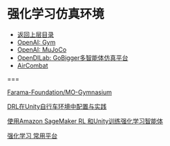 # 强化学习仿真环境

* [返回上层目录](../reinforcement-learning.md)
* [OpenAI: Gym](openai-gym/openai-gym.md)
* [OpenAI: MuJoCo](openAI-mujoco/openAI-mujoco.md)
* [OpenDILab: GoBigger多智能体仿真平台](OpenDILab-GoBigger/OpenDILab-GoBigger.md)
* [AirCombat](aircombat/aircombat.md)





===

[Farama-Foundation/MO-Gymnasium](https://github.com/Farama-Foundation/MO-Gymnasium)

[DRL在Unity自行车环境中配置与实践](https://mp.weixin.qq.com/s?__biz=MzU0MTgxNDkxOA%3D%3D&idx=1&mid=2247484010&scene=21&sn=28be2b9a4818365ca0d380942608cb8a#wechat_redirect)

[使用Amazon SageMaker RL 和Unity训练强化学习智能体]()



[强化学习 常用平台](https://www.cnblogs.com/xyz/p/10228987.html)

